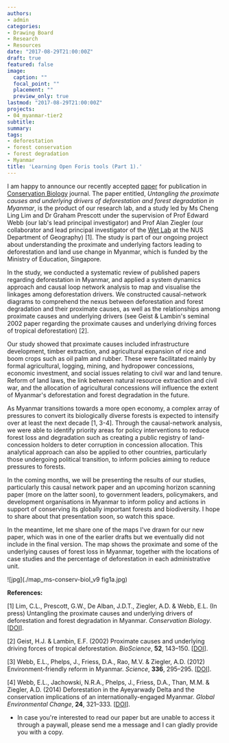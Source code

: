 ```yaml
---
authors:
- admin
categories:
- Drawing Board
- Research
- Resources
date: "2017-08-29T21:00:00Z"
draft: true
featured: false
image:
  caption: ""
  focal_point: ""
  placement: ""
  preview_only: true
lastmod: "2017-08-29T21:00:00Z"
projects:
- 04_myanmar-tier2
subtitle:
summary:
tags:
- deforestation
- forest conservation
- forest degradation
- Myanmar
title: 'Learning Open Foris tools (Part 1).'
---
```

I am happy to announce our recently accepted [paper](http://onlinelibrary.wiley.com/doi/10.1111/cobi.12984/full) for publication in [Conservation Biology](http://onlinelibrary.wiley.com/journal/10.1111/(ISSN)1523-1739) journal. The paper entitled, *Untangling the proximate causes and underlying drivers of deforestation and forest degradation in Myanmar*, is the product of our research lab, and a study led by Ms Cheng Ling Lim and Dr Graham Prescott under the supervision of Prof Edward Webb (our lab's lead principal investigator) and Prof Alan Ziegler (our collaborator and lead principal investigator of the [Wet Lab](https://www.adziegler.com) at the NUS Department of Geography) [1]. The study is part of our ongoing project about understanding the proximate and underlying factors leading to deforestation and land use change in Myanmar, which is funded by the Ministry of Education, Singapore.

In the study, we conducted a systematic review of published papers regarding deforestation in Myanmar, and applied a system dynamics approach and causal loop network analysis to map and visualise the linkages among deforestation drivers. We constructed causal-network diagrams to comprehend the nexus between deforestation and forest degradation and their proximate causes, as well as the relationships among proximate causes and underlying drivers (see Geist & Lambin's seminal 2002 paper regarding the proximate causes and underlying driving forces of tropical deforestation) [2].

Our study showed that proximate causes included infrastructure development, timber extraction, and agricultural expansion of rice and boom crops such as oil palm and rubber. These were facilitated mainly by formal agricultural, logging, mining, and hydropower concessions, economic investment, and social issues relating to civil war and land tenure. Reform of land laws, the link between natural resource extraction and civil war, and the allocation of agricultural concessions will influence the extent of Myanmar's deforestation and forest degradation in the future.

As Myanmar transitions towards a more open economy, a complex array of pressures to convert its biologically diverse forests is expected to intensify over at least the next decade [1, 3-4]. Through the causal-network analysis, we were able to identify priority areas for policy interventions to reduce forest loss and degradation such as creating a public registry of land-concession holders to deter corruption in concession allocation. This analytical approach can also be applied to other countries, particularly those undergoing political transition, to inform policies aiming to reduce pressures to forests.

In the coming months, we will be presenting the results of our studies, particularly this causal network paper and an upcoming horizon scanning paper (more on the latter soon), to government leaders, policymakers, and development organisations in Myanmar to inform policy and actions in support of conserving its globally important forests and biodiversity. I hope to share about that presentation soon, so watch this space.

In the meantime, let me share one of the maps I've drawn for our new paper, which was in one of the earlier drafts but we eventually did not include in the final version. The map shows the proximate and some of the underlying causes of forest loss in Myanmar, together with the locations of case studies and the percentage of deforestation in each administrative unit.

![jpg](./map_ms-conserv-biol_v9 fig1a.jpg)

**References:**

[1] Lim, C.L., Prescott, G.W., De Alban, J.D.T., Ziegler, A.D. & Webb, E.L. (In press) Untangling the proximate causes and underlying drivers of deforestation and forest degradation in Myanmar. *Conservation Biology*. [[DOI](https://dx.doi.org/10.1111/cobi.12984)].

[2] Geist, H.J. & Lambin, E.F. (2002) Proximate causes and underlying driving forces of tropical deforestation. *BioScience*, **52**, 143–150. [[DOI](https://dx.doi.org/10.1641/0006-3568(2002)052[0143:PCAUDF]2.0.CO;2)].

[3] Webb, E.L., Phelps, J., Friess, D.A., Rao, M.V. & Ziegler, A.D. (2012) Environment-friendly reform in Myanmar. *Science*, **336**, 295–295. [[DOI](https://dx.doi.org/10.1126/science.336.6079.295-a)].

[4] Webb, E.L., Jachowski, N.R.A., Phelps, J., Friess, D.A., Than, M.M. & Ziegler, A.D. (2014) Deforestation in the Ayeyarwady Delta and the conservation implications of an internationally-engaged Myanmar. *Global Environmental Change*, **24**, 321–333. [[DOI](https://dx.doi.org/10.1016/j.gloenvcha.2013.10.007)].

* In case you're interested to read our paper but are unable to access it through a paywall, please send me a message and I can gladly provide you with a copy.